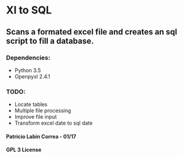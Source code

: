 # Xl to SQL
## Scans a formated excel file and creates an sql script to fill a database.

### Dependencies:
* Python 3.5
* Openpyxl 2.4.1

### TODO:
* Locate tables
* Multiple file processing
* Improve file input
* Transform excel date to sql date

#### Patricio Labin Correa - 01/17
#### GPL 3 License
